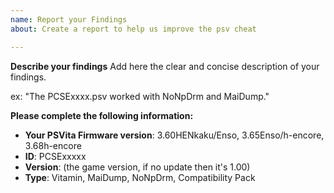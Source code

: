 ```yaml
---
name: Report your Findings
about: Create a report to help us improve the psv cheat

---
```


**Describe your findings**
Add here the clear and concise description of your findings.

ex: "The PCSExxxx.psv worked with NoNpDrm and MaiDump."

**Please complete the following information:**
 - **Your PSVita Firmware version**: 3.60HENkaku/Enso, 3.65Enso/h-encore, 3.68h-encore
 - **ID**: PCSExxxxx
 - **Version**: (the game version, if no update then it's 1.00)
 - **Type**: Vitamin, MaiDump, NoNpDrm, Compatibility Pack
